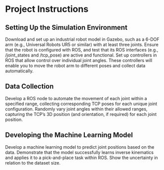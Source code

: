 # Project Instructions

## Setting Up the Simulation Environment

Download and set up an industrial robot model in Gazebo, such as a 6-DOF arm (e.g., Universal
Robots UR5 or similar) with at least three joints. Ensure that the robot is configured with ROS, and
test that its ROS interfaces (e.g., /joint_states and /tcp_pose) are active and functional. Set up
controllers in ROS that allow control over individual joint angles. These controllers will enable you
to move the robot arm to different poses and collect data automatically.

## Data Collection

Develop a ROS node to automate the movement of each joint within a specified range, collecting
corresponding TCP poses for each unique joint configuration. Randomly vary joint angles within
their allowed ranges, capturing the TCP’s 3D position (and orientation, if required) for each joint
position.

## Developing the Machine Learning Model

Develop a machine learning model to predict joint positions based on the data. Demonstrate that
the model successfully learns inverse kinematics and applies it to a pick-and-place task within
ROS. Show the uncertainty in relation to the dataset size.

